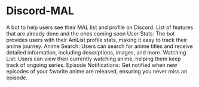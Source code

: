 # Discord-MAL
A bot to help users see their MAL list and profile on Discord. 
List of features that are already done and the ones coming soon 
User Stats: The bot provides users with their AniList profile stats, making it easy to track their anime journey.
Anime Search: Users can search for anime titles and receive detailed information, including descriptions, images, and more.
Watching List: Users can view their currently watching anime, helping them keep track of ongoing series.
Episode Notifications: Get notified when new episodes of your favorite anime are released, ensuring you never miss an episode.
